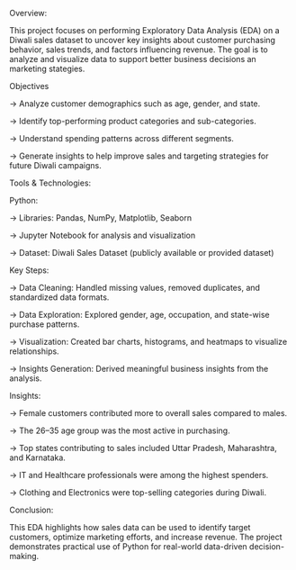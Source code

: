 Overview:

This project focuses on performing Exploratory Data Analysis (EDA) on a Diwali sales dataset to uncover key insights about customer purchasing behavior,
sales trends, and factors influencing revenue. The goal is to analyze and visualize data to support better business decisions an marketing stategies. 


Objectives

-> Analyze customer demographics such as age, gender, and state.

-> Identify top-performing product categories and sub-categories.

-> Understand spending patterns across different segments.

-> Generate insights to help improve sales and targeting strategies for future Diwali campaigns.

Tools & Technologies: 

Python:

-> Libraries: Pandas, NumPy, Matplotlib, Seaborn

-> Jupyter Notebook for analysis and visualization

-> Dataset: Diwali Sales Dataset (publicly available or provided dataset)

Key Steps: 

-> Data Cleaning:
  Handled missing values, removed duplicates, and standardized data formats.

-> Data Exploration:
  Explored gender, age, occupation, and state-wise purchase patterns.

-> Visualization:
  Created bar charts, histograms, and heatmaps to visualize relationships.

-> Insights Generation:
  Derived meaningful business insights from the analysis.

Insights: 

-> Female customers contributed more to overall sales compared to males.

-> The 26–35 age group was the most active in purchasing.

-> Top states contributing to sales included Uttar Pradesh, Maharashtra, and Karnataka.

-> IT and Healthcare professionals were among the highest spenders.

-> Clothing and Electronics were top-selling categories during Diwali.

Conclusion: 

This EDA highlights how sales data can be used to identify target customers, optimize marketing efforts, and increase revenue.
The project demonstrates practical use of Python for real-world data-driven decision-making.



  
